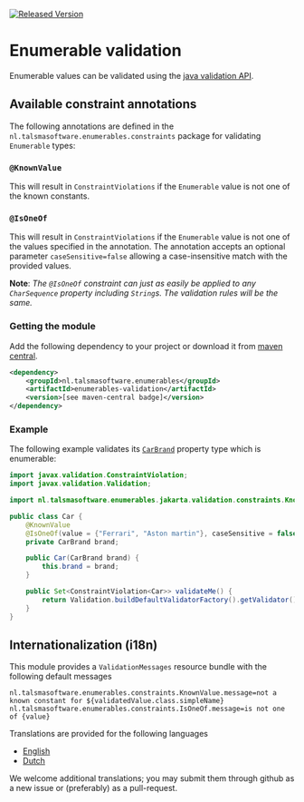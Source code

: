 [![Released Version][maven-img]][maven]

# Enumerable validation

Enumerable values can be validated using the [java validation API][validation-api].

## Available constraint annotations

The following annotations are defined in the `nl.talsmasoftware.enumerables.constraints` package
for validating `Enumerable` types:

### `@KnownValue`

This will result in `ConstraintViolations` if the `Enumerable` value is not one of the known constants.

### `@IsOneOf`

This will result in `ConstraintViolations` if the `Enumerable` value is not one of the values specified in the annotation.
The annotation accepts an optional parameter `caseSensitive=false` allowing a case-insensitive match with the provided
values.

**Note**: _The `@IsOneOf` constraint can just as easily be applied to any `CharSequence` property including `String`s.
The validation rules will be the same._

### Getting the module

Add the following dependency to your project or download it from 
[maven central](http://repo1.maven.org/maven2/nl/talsmasoftware/enumerables/enumerables-validation/).
```xml
<dependency>
    <groupId>nl.talsmasoftware.enumerables</groupId>
    <artifactId>enumerables-validation</artifactId>
    <version>[see maven-central badge]</version>
</dependency>
```

### Example

The following example validates its 
[`CarBrand`](src/test/java/nl/talsmasoftware/enumerables/validation/CarBrand.java)
property type which is enumerable:

```java
import javax.validation.ConstraintViolation;
import javax.validation.Validation;

import nl.talsmasoftware.enumerables.jakarta.validation.constraints.KnownValue;

public class Car {
    @KnownValue
    @IsOneOf(value = {"Ferrari", "Aston martin"}, caseSensitive = false)
    private CarBrand brand;

    public Car(CarBrand brand) {
        this.brand = brand;
    }

    public Set<ConstraintViolation<Car>> validateMe() {
        return Validation.buildDefaultValidatorFactory().getValidator().validate(this);
    }
}
``` 

## Internationalization (i18n)

This module provides a `ValidationMessages` resource bundle with the following default messages
```
nl.talsmasoftware.enumerables.constraints.KnownValue.message=not a known constant for ${validatedValue.class.simpleName}
nl.talsmasoftware.enumerables.constraints.IsOneOf.message=is not one of {value}
```

Translations are provided for the following languages

- [English](src/main/resources/ValidationMessages_en.properties)
- [Dutch](src/main/resources/ValidationMessages_nl.properties)

We welcome additional translations; you may submit them through github as a new issue or (preferably) as a pull-request.

  [maven-img]: https://img.shields.io/maven-central/v/nl.talsmasoftware.enumerables/enumerables.svg
  [maven]: http://search.maven.org/#search%7Cga%7C1%7Cg%3A%22nl.talsmasoftware.enumerables%22

  [validation-api]: http://beanvalidation.org/
